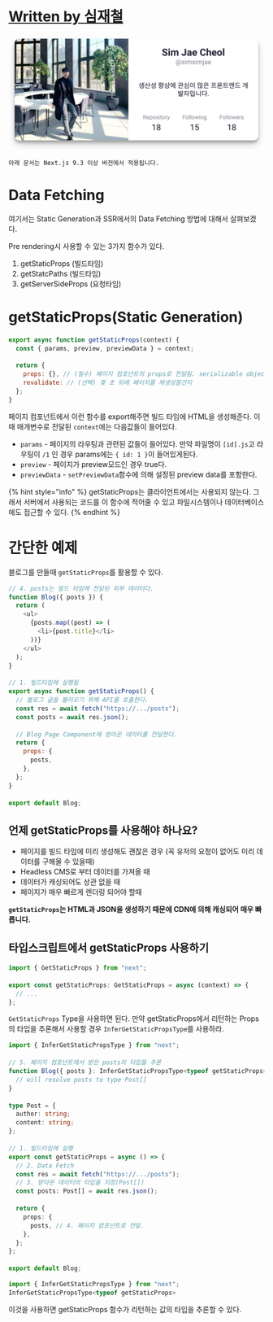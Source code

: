 # [Written by 심재철](https://github.com/simsimjae)

![](../.gitbook/assets/simsimjae.png)

```text
아래 문서는 Next.js 9.3 이상 버전에서 적용됩니다.
```

# Data Fetching

여기서는 Static Generation과 SSR에서의 Data Fetching 방법에 대해서 살펴보겠다.

Pre rendering시 사용할 수 있는 3가지 함수가 있다.

1. getStaticProps (빌드타임)
2. getStatcPaths (빌드타임)
3. getServerSideProps (요청타임)

# getStaticProps(Static Generation)

```js
export async function getStaticProps(context) {
  const { params, preview, previewData } = context;

  return {
    props: {}, // (필수) 페이지 컴포넌트의 props로 전달됨. serializable object여야한다.
    revalidate: // (선택) 몇 초 뒤에 페이지를 재생성할건지
  };
}
```

페이지 컴포넌트에서 이런 함수를 export해주면 빌드 타임에 HTML을 생성해준다.
이때 매개변수로 전달된 `context`에는 다음값들이 들어있다.

- `params` - 페이지의 라우팅과 관련된 값들이 들어있다. 만약 파일명이 `[id].js`고 라우팅이 `/1` 인 경우 params에는 `{ id: 1 }`이 들어있게된다.
- `preview` - 페이지가 preview모드인 경우 true다.
- `previewData` - `setPreviewData`함수에 의해 설정된 preview data를 포함한다.

{% hint style="info" %}
getStaticProps는 클라이언트에서는 사용되지 않는다. 그래서 서버에서 사용되는 코드를 이 함수에 적어줄 수 있고 파일시스템이나 데이터베이스에도 접근할 수 있다.
{% endhint %}

# 간단한 예제

블로그를 만들때 `getStaticProps`를 활용할 수 있다.

```js
// 4. posts는 빌드 타임에 전달된 외부 데이터다.
function Blog({ posts }) {
  return (
    <ul>
      {posts.map((post) => (
        <li>{post.title}</li>
      ))}
    </ul>
  );
}

// 1. 빌드타임에 실행됨
export async function getStaticProps() {
  // 블로그 글을 불러오기 위해 API를 호출한다.
  const res = await fetch("https://.../posts");
  const posts = await res.json();

  // Blog Page Component에 받아온 데이터를 전달한다.
  return {
    props: {
      posts,
    },
  };
}

export default Blog;
```

## 언제 getStaticProps를 사용해야 하나요?

- 페이지를 빌드 타임에 미리 생성해도 괜찮은 경우 (꼭 유저의 요청이 없어도 미리 데이터를 구해올 수 있을때)
- Headless CMS로 부터 데이터를 가져올 때
- 데이터가 캐싱되어도 상관 없을 때
- 페이지가 매우 빠르게 렌더링 되어야 할때

**`getStaticProps`는 HTML과 JSON을 생성하기 때문에 CDN에 의해 캐싱되어 매우 빠릅니다.**

## 타입스크립트에서 getStaticProps 사용하기

```ts
import { GetStaticProps } from "next";

export const getStaticProps: GetStaticProps = async (context) => {
  // ...
};
```

`GetStaticProps` Type을 사용하면 된다.
만약 getStaticProps에서 리턴하는 Props의 타입을 추론해서 사용할 경우 `InferGetStaticPropsType`를 사용하라.

```ts
import { InferGetStaticPropsType } from "next";

// 5. 페이지 컴포넌트에서 받은 posts의 타입을 추론
function Blog({ posts }: InferGetStaticPropsType<typeof getStaticProps>) {
  // will resolve posts to type Post[]
}

type Post = {
  author: string;
  content: string;
};

// 1. 빌드타임에 실행
export const getStaticProps = async () => {
  // 2. Data Fetch
  const res = await fetch("https://.../posts");
  // 3. 받아온 데이터의 타입을 지정(Post[])
  const posts: Post[] = await res.json();

  return {
    props: {
      posts, // 4. 페이지 컴포넌트로 전달.
    },
  };
};

export default Blog;
```

```ts
import { InferGetStaticPropsType } from "next";
InferGetStaticPropsType<typeof getStaticProps>
```

이것을 사용하면 getStaticProps 함수가 리턴하는 값의 타입을 추론할 수 있다.
